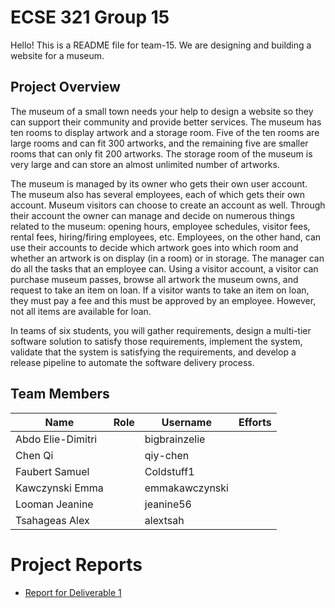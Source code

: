 # ECSE 321 Group 15 

Hello! This is a README file for team-15. We are designing and building a website for a museum. 

## Project Overview  
The museum of a small town needs your help to design a website so they can support their community and provide better services. The museum has ten rooms to display artwork and a storage room. Five of the ten rooms are large rooms and can fit 300 artworks, and the remaining five are smaller rooms that can only fit 200 artworks. The storage room of the museum is very large and can store an almost unlimited number of artworks.

The museum is managed by its owner who gets their own user account. The museum also has several employees, each of which gets their own account. Museum visitors can choose to create an account as well. Through their account the owner can manage and decide on numerous things related to the museum: opening hours, employee schedules, visitor fees, rental fees, hiring/firing employees, etc. Employees, on the other hand, can use their accounts to decide which artwork goes into which room and whether an artwork is on display (in a room) or in storage. The manager can do all the tasks that an employee can. Using a visitor account, a visitor can purchase museum passes, browse all artwork the museum owns, and request to take an item on loan. If a visitor wants to take an item on loan, they must pay a fee and this must be approved by an employee. However, not all items are available for loan.

In teams of six students, you will gather requirements, design a multi-tier software solution to satisfy those requirements, implement the system, validate that the system is satisfying the requirements, and develop a release pipeline to automate the software delivery process.

## Team Members 
| Name  | Role | Username | Efforts |
| ------------- | --- | --- | --- |
| Abdo Elie-Dimitri  |  | bigbrainzelie |  |
| Chen Qi  |  | qiy-chen  |  |
| Faubert Samuel  |  | Coldstuff1 | |
| Kawczynski Emma  |  | emmakawczynski |  |
| Looman Jeanine  |  | jeanine56 |  |
| Tsahageas Alex |  | alextsah |  |

# Project Reports

- [Report for Deliverable 1](https://github.com/McGill-ECSE321-Fall2022/project-group-15/wiki/Deliverable-1-Report)
